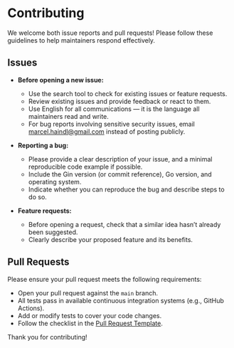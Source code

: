 # Contributing

We welcome both issue reports and pull requests! Please follow these guidelines to help maintainers respond effectively.

## Issues

- **Before opening a new issue:**
  - Use the search tool to check for existing issues or feature requests.
  - Review existing issues and provide feedback or react to them.
  - Use English for all communications — it is the language all maintainers read and write.
  - For bug reports involving sensitive security issues, email <marcel.haindl@gmail.com> instead of posting publicly.

- **Reporting a bug:**
  - Please provide a clear description of your issue, and a minimal reproducible code example if possible.
  - Include the Gin version (or commit reference), Go version, and operating system.
  - Indicate whether you can reproduce the bug and describe steps to do so.

- **Feature requests:**
  - Before opening a request, check that a similar idea hasn’t already been suggested.
  - Clearly describe your proposed feature and its benefits.

## Pull Requests

Please ensure your pull request meets the following requirements:

- Open your pull request against the `main` branch.
- All tests pass in available continuous integration systems (e.g., GitHub Actions).
- Add or modify tests to cover your code changes.
- Follow the checklist in the [Pull Request Template](.github/PULL_REQUEST_TEMPLATE.md).

Thank you for contributing!
